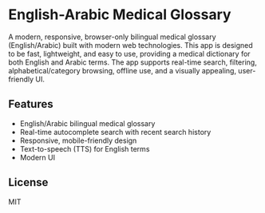 # English-Arabic Medical Glossary

A modern, responsive, browser-only bilingual medical glossary (English/Arabic) built with modern web technologies. This app is designed to be fast, lightweight, and easy to use, providing a medical dictionary for both English and Arabic terms.
The app supports real-time search, filtering, alphabetical/category browsing, offline use, and a visually appealing, user-friendly UI.

## Features
- English/Arabic bilingual medical glossary
- Real-time autocomplete search with recent search history
- Responsive, mobile-friendly design
- Text-to-speech (TTS) for English terms
- Modern UI

## License
MIT
